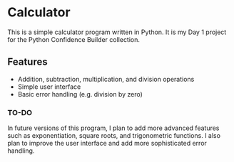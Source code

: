 # Calculator

This is a simple calculator program written in Python. It is my Day 1 project for the Python Confidence Builder collection.

## Features
- Addition, subtraction, multiplication, and division operations
- Simple user interface
- Basic error handling (e.g. division by zero)

### TO-DO

In future versions of this program, I plan to add more advanced features such as exponentiation, square roots, and trigonometric functions. I also plan to improve the user interface and add more sophisticated error handling. 
